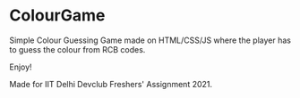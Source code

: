 # ColourGame

Simple Colour Guessing Game made on HTML/CSS/JS where the player has to guess the colour from RCB codes. 

Enjoy!

Made for IIT Delhi Devclub Freshers' Assignment 2021.
